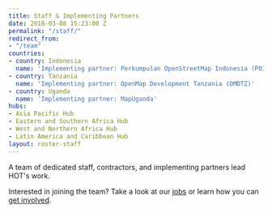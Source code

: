 ```yaml
---
title: Staff & Implementing Partners
date: 2018-03-08 15:23:00 Z
permalink: "/staff/"
redirect_from:
- "/team"
countries:
- country: Indonesia
  name: 'Implementing partner: Perkumpulan OpenStreetMap Indonesia (POI)'
- country: Tanzania
  name: 'Implementing partner: OpenMap Development Tanzania (OMDTZ)'
- country: Uganda
  name: 'Implementing partner: MapUganda'
hubs:
- Asia Pacific Hub
- Eastern and Southern Africa Hub
- West and Northern Africa Hub
- Latin America and Caribbean Hub
layout: roster-staff
---
```


A team of dedicated staff, contractors, and implementing partners lead HOT's work.

Interested in joining the team? Take a look at our [jobs](/jobs) or learn how you can [get involved](/get-involved).
